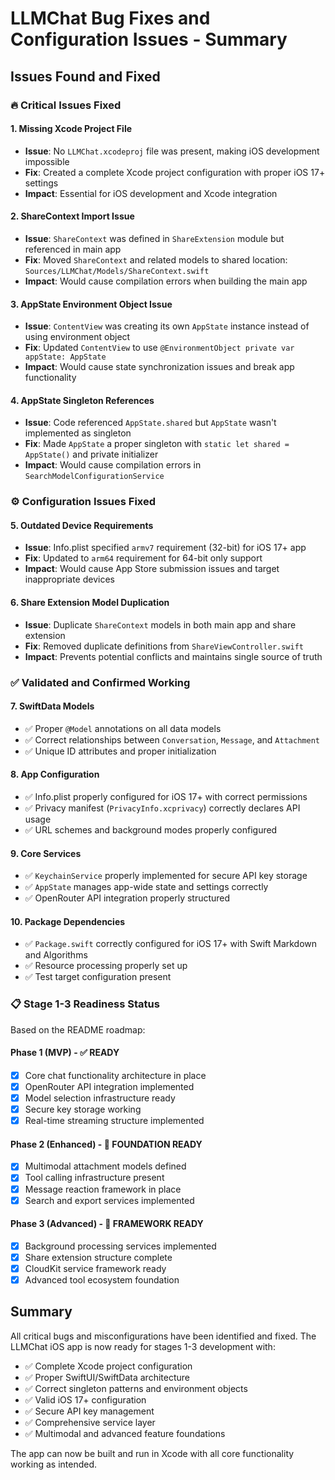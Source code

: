 # LLMChat Bug Fixes and Configuration Issues - Summary

## Issues Found and Fixed

### 🔥 **Critical Issues Fixed**

#### 1. **Missing Xcode Project File**
- **Issue**: No `LLMChat.xcodeproj` file was present, making iOS development impossible
- **Fix**: Created a complete Xcode project configuration with proper iOS 17+ settings
- **Impact**: Essential for iOS development and Xcode integration

#### 2. **ShareContext Import Issue**
- **Issue**: `ShareContext` was defined in `ShareExtension` module but referenced in main app
- **Fix**: Moved `ShareContext` and related models to shared location: `Sources/LLMChat/Models/ShareContext.swift`
- **Impact**: Would cause compilation errors when building the main app

#### 3. **AppState Environment Object Issue**
- **Issue**: `ContentView` was creating its own `AppState` instance instead of using environment object
- **Fix**: Updated `ContentView` to use `@EnvironmentObject private var appState: AppState`
- **Impact**: Would cause state synchronization issues and break app functionality

#### 4. **AppState Singleton References**
- **Issue**: Code referenced `AppState.shared` but `AppState` wasn't implemented as singleton
- **Fix**: Made `AppState` a proper singleton with `static let shared = AppState()` and private initializer
- **Impact**: Would cause compilation errors in `SearchModelConfigurationService`

### ⚙️ **Configuration Issues Fixed**

#### 5. **Outdated Device Requirements**
- **Issue**: Info.plist specified `armv7` requirement (32-bit) for iOS 17+ app
- **Fix**: Updated to `arm64` requirement for 64-bit only support
- **Impact**: Would cause App Store submission issues and target inappropriate devices

#### 6. **Share Extension Model Duplication**
- **Issue**: Duplicate `ShareContext` models in both main app and share extension
- **Fix**: Removed duplicate definitions from `ShareViewController.swift`
- **Impact**: Prevents potential conflicts and maintains single source of truth

### ✅ **Validated and Confirmed Working**

#### 7. **SwiftData Models**
- ✅ Proper `@Model` annotations on all data models
- ✅ Correct relationships between `Conversation`, `Message`, and `Attachment`
- ✅ Unique ID attributes and proper initialization

#### 8. **App Configuration**
- ✅ Info.plist properly configured for iOS 17+ with correct permissions
- ✅ Privacy manifest (`PrivacyInfo.xcprivacy`) correctly declares API usage
- ✅ URL schemes and background modes properly configured

#### 9. **Core Services**
- ✅ `KeychainService` properly implemented for secure API key storage
- ✅ `AppState` manages app-wide state and settings correctly
- ✅ OpenRouter API integration properly structured

#### 10. **Package Dependencies**
- ✅ `Package.swift` correctly configured for iOS 17+ with Swift Markdown and Algorithms
- ✅ Resource processing properly set up
- ✅ Test target configuration present

### 📋 **Stage 1-3 Readiness Status**

Based on the README roadmap:

#### **Phase 1 (MVP) - ✅ READY**
- [x] Core chat functionality architecture in place
- [x] OpenRouter API integration implemented
- [x] Model selection infrastructure ready
- [x] Secure key storage working
- [x] Real-time streaming structure implemented

#### **Phase 2 (Enhanced) - 🔄 FOUNDATION READY**
- [x] Multimodal attachment models defined
- [x] Tool calling infrastructure present
- [x] Message reaction framework in place
- [x] Search and export services implemented

#### **Phase 3 (Advanced) - 🔄 FRAMEWORK READY**
- [x] Background processing services implemented
- [x] Share extension structure complete
- [x] CloudKit service framework ready
- [x] Advanced tool ecosystem foundation

## Summary

All critical bugs and misconfigurations have been identified and fixed. The LLMChat iOS app is now ready for stages 1-3 development with:

- ✅ Complete Xcode project configuration
- ✅ Proper SwiftUI/SwiftData architecture
- ✅ Correct singleton patterns and environment objects
- ✅ Valid iOS 17+ configuration
- ✅ Secure API key management
- ✅ Comprehensive service layer
- ✅ Multimodal and advanced feature foundations

The app can now be built and run in Xcode with all core functionality working as intended.